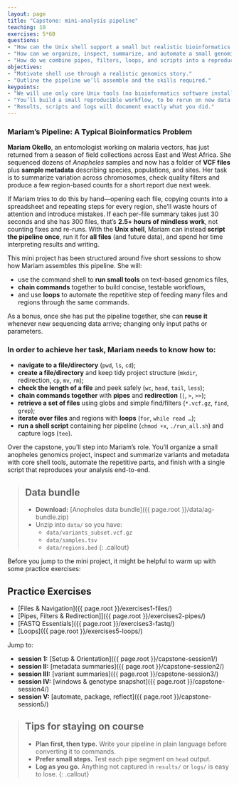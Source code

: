 ```yaml
---
layout: page
title: "Capstone: mini-analysis pipeline"
teaching: 10
exercises: 5*60
questions:
- "How can the Unix shell support a small but realistic bioinformatics workflow?"
- "How can we organize, inspect, summarize, and automate a small genomics project using just the shell?"
- "How do we combine pipes, filters, loops, and scripts into a reproducible workflow?"
objectives:
- "Motivate shell use through a realistic genomics story."
- "Outline the pipeline we’ll assemble and the skills required."
keypoints:
- "We will use only core Unix tools (no bioinformatics software installs)."
- "You’ll build a small reproducible workflow, to be rerun on new data with minimal effort."
- "Results, scripts and logs will document exactly what you did."
---
```


### Mariam’s Pipeline: A Typical Bioinformatics Problem

**Mariam Okello**, an entomologist working on malaria vectors, has just returned from a season of field collections across East and West Africa. She sequenced dozens of *Anopheles* samples and now has a folder of **VCF files** plus **sample metadata** describing species, populations, and sites. Her task is to summarize variation across chromosomes, check quality filters and produce a few region-based counts for a short report due next week.

If Mariam tries to do this by hand—opening each file, copying counts into a spreadsheet and repeating steps for every region, she’ll waste hours of attention and introduce mistakes. If each per-file summary takes just 30 seconds and she has 300 files, that’s **2.5+ hours of mindless work**, not counting fixes and re-runs. With the **Unix shell**, Mariam can instead **script the pipeline once**, run it for **all files** (and future data), and spend her time interpreting results and writing.

This mini project has been structured around five short sessions to show how Mariam assembles this pipeline. She will:

- use the command shell to **run small tools** on text-based genomics files,
- **chain commands** together to build concise, testable workflows,
- and use **loops** to automate the repetitive step of feeding many files and regions through the same commands.

As a bonus, once she has put the pipeline together, she can **reuse it** whenever new sequencing data arrive; changing only input paths or parameters.

### In order to achieve her task, Mariam needs to know how to:

- **navigate to a file/directory** (`pwd`, `ls`, `cd`);
- **create a file/directory** and keep tidy project structure (`mkdir`, redirection, `cp`, `mv`, `rm`);
- **check the length of a file** and peek safely (`wc`, `head`, `tail`, `less`);
- **chain commands together** with **pipes** and **redirection** (`|`, `>`, `>>`);
- **retrieve a set of files** using globs and simple find/filters (`*.vcf.gz`, `find`, `grep`);
- **iterate over files** and regions with **loops** (`for`, `while read …`);
- **run a shell script** containing her pipeline (`chmod +x`, `./run_all.sh`) and capture logs (`tee`).

Over the capstone, you’ll step into Mariam’s role. You’ll organize a small anopheles genomics project, inspect and summarize variants and metadata with core shell tools, automate the repetitive parts, and finish with a single script that reproduces your analysis end-to-end.


> ## Data bundle
> - **Download:** [Anopheles data bundle]({{ page.root }}/data/ag-bundle.zip)
> - Unzip into `data/` so you have:
>   - `data/variants_subset.vcf.gz`
>   - `data/samples.tsv`
>   - `data/regions.bed`
{: .callout}

Before you jump to the mini project, it might be helpful to warm up with some practice exercises:
## Practice Exercises
- [Files & Navigation]({{ page.root }}/exercises1-files/)
- [Pipes, Filters & Redirection]]({{ page.root }}/exercises2-pipes/)
- [FASTQ Essentials]({{ page.root }}/exercises3-fastq/)
- [Loops]({{ page.root }}/exercises5-loops/)

Jump to:
- **session 1:** [Setup & Orientation]({{ page.root }}/capstone-session1/)
- **session II:** [metadata summaries]({{ page.root }}/capstone-session2/)
- **session III:** [variant summaries]({{ page.root }}/capstone-session3/)
- **session IV:** [windows & genotype snapshot]({{ page.root }}/capstone-session4/)
- **session V:** [automate, package, reflect]({{ page.root }}/capstone-session5/)


> ## Tips for staying on course
> - **Plan first, then type.** Write your pipeline in plain language before converting it to commands.
> - **Prefer small steps.** Test each pipe segment on `head` output.
> - **Log as you go.** Anything not captured in `results/` or `logs/` is easy to lose.
{: .callout}


